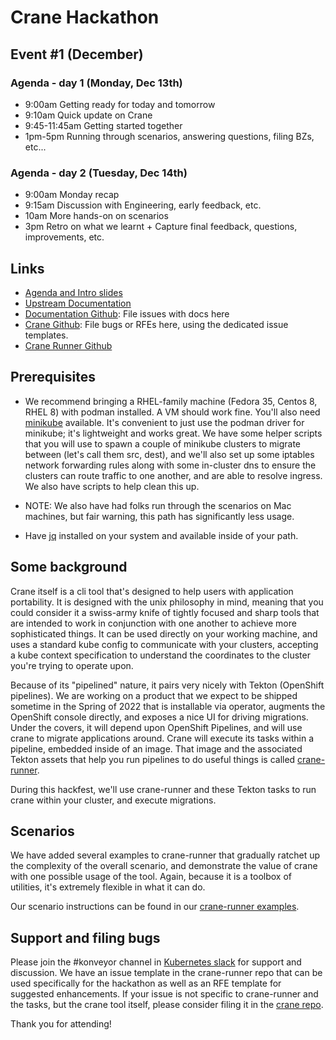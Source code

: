 # Crane Hackathon

## Event #1 (December)

### Agenda - day 1 (Monday, Dec 13th)
* 9:00am Getting ready for today and tomorrow
* 9:10am Quick update on Crane
* 9:45-11:45am  Getting started together
* 1pm-5pm Running through scenarios, answering questions, filing BZs, etc...

### Agenda - day 2 (Tuesday, Dec 14th)
* 9:00am Monday recap
* 9:15am Discussion with Engineering, early feedback, etc.
* 10am More hands-on on scenarios
* 3pm Retro on what we learnt + Capture final feedback, questions, improvements, etc. 


## Links

* [Agenda and Intro slides](https://docs.google.com/presentation/d/1pOZOTv_8p9lIKbp8-R5291OfyMGkdZDTT9AYxSVgJTU/edit?usp=sharing)
* [Upstream Documentation](https://crane-docs.konveyor.io)
* [Documentation Github](https://github.com/konveyor/crane-documentation): File issues with docs here
* [Crane Github](https://github.com/konveyor/crane): File bugs or RFEs here,
using the dedicated issue templates.
* [Crane Runner Github](https://github.com/konveyor/crane-runner)

## Prerequisites

* We recommend bringing a RHEL-family machine (Fedora 35, Centos 8, RHEL 8) with
podman installed. A VM should work fine. You'll also need [minikube](https://minikube.sigs.k8s.io/docs/start/) available. It's convenient to just
use the podman driver for minikube; it's lightweight and works great. We have
some helper scripts that you will use to spawn a couple of minikube clusters
to migrate between (let's call them src, dest), and we'll also set up some
iptables network forwarding rules along with some in-cluster dns to ensure the clusters
can route traffic to one another, and are able to resolve ingress. We also have
scripts to help clean this up.

* NOTE: We also have had folks run through the scenarios on Mac machines, but
fair warning, this path has significantly less usage.

* Have [jq](https://github.com/stedolan/jq) installed on your system and available
inside of your path.

## Some background

Crane itself is a cli tool that's designed to help users with application
portability. It is designed with the unix philosophy in mind, meaning that you
could consider it a swiss-army knife of tightly focused and sharp tools that
are intended to work in conjunction with one another to achieve more sophisticated
things. It can be used directly on your working machine, and uses a standard
kube config to communicate with your clusters, accepting a kube context specification
to understand the coordinates to the cluster you're trying to operate upon.

Because of its "pipelined" nature, it pairs very nicely with Tekton (OpenShift pipelines).
We are working on a product that we expect to be shipped sometime in the Spring
of 2022 that is installable via operator, augments the OpenShift console directly,
and exposes a nice UI for driving migrations. Under the covers, it will depend
upon OpenShift Pipelines, and will use crane to migrate applications around.
Crane will execute its tasks within a pipeline, embedded inside of an image.
That image and the associated Tekton assets that help you run pipelines to
do useful things is called [crane-runner](https://github.com/konveyor/crane-runner).

During this hackfest, we'll use crane-runner and these Tekton tasks to run
crane within your cluster, and execute migrations.

## Scenarios

We have added several examples to crane-runner that gradually ratchet up the
complexity of the overall scenario, and demonstrate the value of crane with
one possible usage of the tool. Again, because it is a toolbox of utilities,
it's extremely flexible in what it can do.

Our scenario instructions can be found in our [crane-runner examples](https://github.com/konveyor/crane-runner/tree/main/examples).

## Support and filing bugs

Please join the #konveyor channel in [Kubernetes slack](https://k8s.slack.com/) for support and
discussion. We have an issue template in the crane-runner repo that can be
used specifically for the hackathon as well as an RFE template for suggested enhancements.
If your issue is not specific to crane-runner and the tasks, but the crane tool
itself, please consider filing it in the [crane repo](https://github.com/konveyor/crane).

Thank you for attending!
